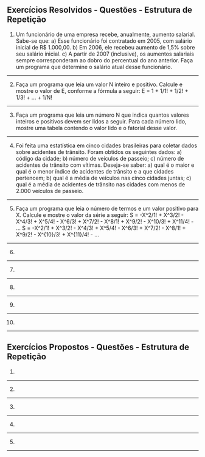 ##  Exercícios Resolvidos - Questões - Estrutura de Repetição

1. Um funcionário de uma empresa recebe, anualmente, aumento salarial. Sabe-se que:
a) Esse funcionário foi contratado em 2005, com salário inicial de R$ 1.000,00.
b) Em 2006, ele recebeu aumento de 1,5% sobre seu salário inicial.
c) A partir de 2007 (inclusive), os aumentos salariais sempre corresponderam ao dobro do percentual do ano
anterior.
Faça um programa que determine o salário atual desse funcionário.
---
2. Faça um programa que leia um valor N inteiro e positivo. Calcule e mostre o valor de E, conforme a
fórmula a seguir:
E = 1 + 1/1! + 1/2! + 1/3! + ... + 1/N!
---
3. Faça um programa que leia um número N que indica quantos valores inteiros e positivos devem ser
lidos a seguir. Para cada número lido, mostre uma tabela contendo o valor lido e o fatorial desse valor.
---
4. Foi feita uma estatística em cinco cidades brasileiras para coletar dados sobre acidentes de trânsito.
Foram obtidos os seguintes dados:
a) código da cidade;
b) número de veículos de passeio;
c) número de acidentes de trânsito com vítimas.
Deseja-se saber:
a) qual é o maior e qual é o menor índice de acidentes de trânsito e a que cidades pertencem;
b) qual é a média de veículos nas cinco cidades juntas;
c) qual é a média de acidentes de trânsito nas cidades com menos de 2.000 veículos de passeio.
---
5. Faça um programa que leia o número de termos e um valor positivo para X. Calcule e mostre o valor
da série a seguir:
S = -X^2/1! + X^3/2! - X^4/3! + X^5/4! - X^6/3! + X^7/2! - X^8/1! + X^9/2! - X^10/3! + X^11/4! - ...
S = -X^2/1! + X^3/2! - X^4/3! + X^5/4! - X^6/3! + X^7/2! - X^8/1! + X^9/2! - X^{10}/3! + X^{11}/4! - ...

---
6. 
---
7.
---
8.
---
9.
---
10. 
---

##  Exercícios Propostos - Questões - Estrutura de Repetição

1. 
---
2. 
---
3. 
---
4. 
---
5. 
---

